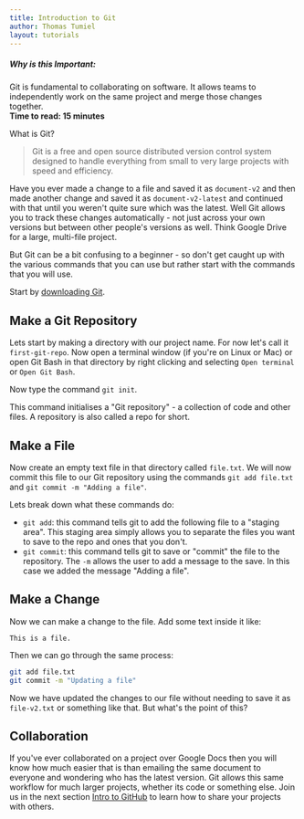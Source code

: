 ```yaml
---
title: Introduction to Git
author: Thomas Tumiel
layout: tutorials
---
```


<div class="alert alert-block alert-info">
<h5>Why is this Important:</h5>
Git is fundamental to collaborating on software. It allows teams to independently work
on the same project and merge those changes together.
<br />
<strong>Time to read: 15 minutes</strong>
</div>

What is Git?

> Git is a free and open source distributed version control system designed to handle everything from small to very large projects with speed and efficiency.

Have you ever made a change to a file and saved it as `document-v2` and then made another change and saved it as `document-v2-latest` and continued with that until you weren't quite sure which was the latest. Well Git allows you to track these changes automatically - not just across your own versions but between other people's versions as well. Think Google Drive for a large, multi-file project.

But Git can be a bit confusing to a beginner - so don't get caught up with the various commands that you can use but rather start with the commands that you will use.

Start by [downloading Git](https://git-scm.com/).

## Make a Git Repository

Lets start by making a directory with our project name. For now let's call it `first-git-repo`. Now open a terminal window (if you're on Linux or Mac) or open Git Bash in that directory by right clicking and selecting `Open terminal` or `Open Git Bash`.

Now type the command `git init`.

This command initialises a "Git repository" - a collection of code and other files. A repository is also called a repo for short.

## Make a File

Now create an empty text file in that directory called `file.txt`. We will now commit this file to our Git repository using the commands `git add file.txt` and `git commit -m "Adding a file"`.

Lets break down what these commands do:

- `git add`: this command tells git to add the following file to a "staging area". This staging area simply allows you to separate the files you want to save to the repo and ones that you don't.
- `git commit`: this command tells git to save or "commit" the file to the repository. The `-m` allows the user to add a message to the save. In this case we added the message "Adding a file".

## Make a Change

Now we can make a change to the file. Add some text inside it like:

```
This is a file.
```

Then we can go through the same process:

```bash
git add file.txt
git commit -m "Updating a file"
```

Now we have updated the changes to our file without needing to save it as `file-v2.txt` or something like that. But what's the point of this?

## Collaboration

If you've ever collaborated on a project over Google Docs then you will know how much easier that is than emailing the same document to everyone and wondering who has the latest version. Git allows this same workflow for much larger projects, whether its code or something else. Join us in the next section [Intro to GitHub]() to learn how to share your projects with others.
